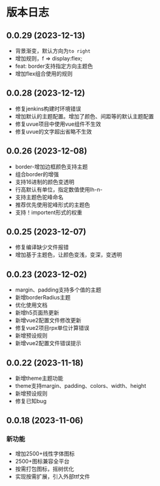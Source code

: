 # 版本日志
## 0.0.29 (2023-12-13)
- 背景渐变，默认方向为`to right`
- 增加规则，f => display:flex;
- feat: border支持指定方向主题色
- 增加flex组合使用的规则 

## 0.0.28 (2023-12-12)
- 修复jenkins构建时环境错误
- 增加默认的主题配置。增加了颜色、间距等的默认主题配置
- 修复uvue项目中使用vue组件不生效
- 修复uvue的文字超出省略不生效

## 0.0.26 (2023-12-08)
- border-增加边框颜色支持主题
- 组合border的增强
- 支持16进制的颜色变透明
- 行高默认有单位，指定数值使用lh-n-
- 支持主题色驼峰命名
- 推荐优先使用驼峰形式的主题色
- 支持！importent形式的权重

## 0.0.25 (2023-12-07)
- 修复编译缺少文件报错
- 增加基于主题色，让颜色变浅，变深，变透明

## 0.0.23 (2023-12-02)
- margin、padding支持多个值的主题
- 新增borderRadius主题
- 优化使用文档
- 新增h5页面热更新
- 新增vue2配置文件修改更新
- 修复vue2项目rpx单位计算错误
- 新增预设规则
- 新增vue2配置文件错误提示

## 0.0.22 (2023-11-18)
- 新增theme主题功能
- theme支持margin、padding、colors、width、height
- 新增预设规则
- 修复已知bug

## 0.0.18 (2023-11-06)
### 新功能
- 增加2500+线性字体图标
- 2500+图标兼容全平台
- 按需打包图标，摇树优化
- 实现按需扩展，引入外部ttf文件